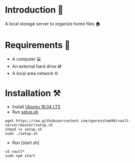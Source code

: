 # Introduction 📖
A local storage server to organize home files 🏠

# Requirements 📃
* A computer 💻
* An external hard drive 💿
* A local area network 🌐

# Installation ⚒
* Install [Ubuntu 16.04 LTS](https://releases.ubuntu.com/16.04/)
* Run [setup.sh](https://github.com/operezcham90/vault-server/blob/master/setup.sh)
```
wget https://raw.githubusercontent.com/operezcham90/vault-server/master/setup.sh
chmod +x setup.sh
sudo ./setup.sh
```
* Run [start.sh]
```
cd vault*
sudo npm start
```